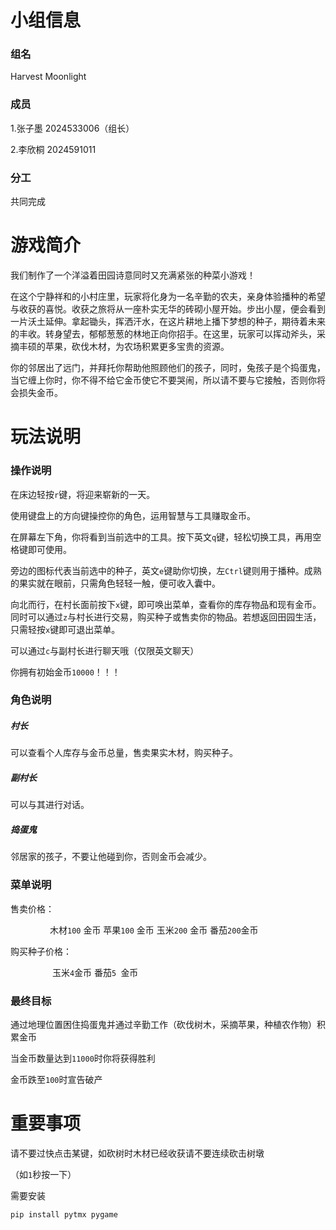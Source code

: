# 小组信息

### 组名

Harvest Moonlight

### 成员

1.张子墨   2024533006（组长）

2.李欣桐  2024591011

### 分工

共同完成

# 游戏简介

我们制作了一个洋溢着田园诗意同时又充满紧张的种菜小游戏！

在这个宁静祥和的小村庄里，玩家将化身为一名辛勤的农夫，亲身体验播种的希望与收获的喜悦。收获之旅将从一座朴实无华的砖砌小屋开始。步出小屋，便会看到一片沃土延伸。拿起锄头，挥洒汗水，在这片耕地上播下梦想的种子，期待着未来的丰收。转身望去，郁郁葱葱的林地正向你招手。在这里，玩家可以挥动斧头，采摘丰硕的苹果，砍伐木材，为农场积累更多宝贵的资源。

你的邻居出了远门，并拜托你帮助他照顾他们的孩子，同时，兔孩子是个捣蛋鬼，当它缠上你时，你不得不给它金币使它不要哭闹，所以请不要与它接触，否则你将会损失金币。

# 玩法说明

### 操作说明

在床边轻按`r`键，将迎来崭新的一天。

使用键盘上的方向键操控你的角色，运用智慧与工具赚取金币。

在屏幕左下角，你将看到当前选中的工具。按下英文`q`键，轻松切换工具，再用空格键即可使用。

旁边的图标代表当前选中的种子，英文`e`键助你切换，左`Ctrl`键则用于播种。成熟的果实就在眼前，只需角色轻轻一触，便可收入囊中。

向北而行，在村长面前按下`x`键，即可唤出菜单，查看你的库存物品和现有金币。同时可以通过`z`与村长进行交易，购买种子或售卖你的物品。若想返回田园生活，只需轻按`x`键即可退出菜单。

可以通过`c`与副村长进行聊天哦（仅限英文聊天）

你拥有初始金币`10000`！！！

### 角色说明

##### 村长

可以查看个人库存与金币总量，售卖果实木材，购买种子。

##### 副村长

可以与其进行对话。

##### 捣蛋鬼

邻居家的孩子，不要让他碰到你，否则金币会减少。

### 菜单说明

售卖价格：

                木材`100` 金币          苹果`100` 金币          玉米`200` 金币           番茄`200`金币

购买种子价格：

                 玉米`4`金币                 番茄`5 `金币               

### 最终目标

通过地理位置困住捣蛋鬼并通过辛勤工作（砍伐树木，采摘苹果，种植农作物）积累金币

当金币数量达到`11000`时你将获得胜利

金币跌至`100`时宣告破产

# 重要事项

请不要过快点击某键，如砍树时木材已经收获请不要连续砍击树墩

（如`1`秒按一下）

需要安装

```python
pip install pytmx pygame
```
